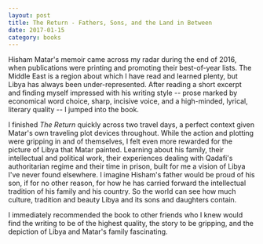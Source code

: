```yaml
---
layout: post
title: The Return - Fathers, Sons, and the Land in Between
date: 2017-01-15
category: books
---
```


Hisham Matar's memoir came across my radar during the end of 2016, when publications were printing and promoting their best-of-year lists. The Middle East is a region about which I have read and learned plenty, but Libya has always been under-represented. After reading a short excerpt and finding myself impressed with his writing style -- prose marked by economical word choice, sharp, incisive voice, and a high-minded, lyrical, literary quality -- I jumped into the book.

I finished <em>The Return</em> quickly across two travel days, a perfect context given Matar's own traveling plot devices throughout. While the action and plotting were gripping in and of themselves, I felt even more rewarded for the picture of Libya that Matar painted. Learning about his family, their intellectual and political work, their experiences dealing with Qadafi's authoritarian regime and their time in prison, built for me a vision of Libya I've never found elsewhere. I imagine Hisham's father would be proud of his son, if for no other reason, for how he has carried forward the intellectual tradition of his family and his country. So the world can see how much culture, tradition and beauty Libya and its sons and daughters contain.

I immediately recommended the book to other friends who I knew would find the writing to be of the highest quality, the story to be gripping, and the depiction of Libya and Matar's family fascinating.